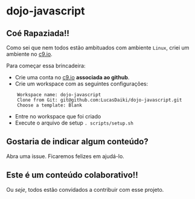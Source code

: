 # dojo-javascript

## Coé Rapaziada!!

Como sei que nem todos estão ambituados com ambiente `Linux`, criei um ambiente no [c9.io](https://c9.io/lucasdaikidev/dojo-javascript).

Para começar essa brincadeira: 
 - Crie uma conta no [c9.io](https://c9.io/) **associada ao github**.
 - Crie um workspace com as seguintes configurações:
 
```
    Workspace name: dojo-javascript
    Clone from Git: git@github.com:LucasDaiki/dojo-javascript.git
    Choose a template: Blank
```

 - Entre no workspace que foi criado
 - Execute o arquivo de setup `. scripts/setup.sh`

## Gostaria de indicar algum conteúdo?
Abra uma issue. Ficaremos felizes em ajudá-lo.

## Este é um conteúdo colaborativo!!
Ou *seje*, todos estão convidados a contribuir com esse projeto. 
